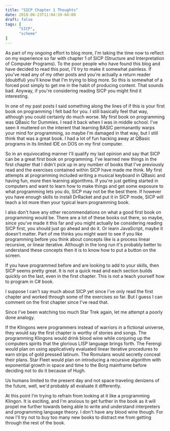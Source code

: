 ```yaml
---
title: "SICP Chapter 1 Thoughts"
date: 2018-06-23T11:04:39-04:00
draft: false
tags: [
      "SICP",
      "scheme"
]
---
```


As part of my ongoing effort to blog more, I'm taking the time now to
reflect on my experience so far with chapter 1 of SICP (Structure and
Interpretation of Computer Programs).  To the poor people who have
found this blog and have decided to read this post, I'll try to make
it somewhat painless.  If you've read any of my other posts and you're
actually a return reader (doubtful) you'll know that I'm trying to
blog more.  So this is somewhat of a forced post simply to get me in
the habit of producing content.  That sounds bad.  Anyway, if you're
considering reading SICP you might find it interesting.

In one of my past posts I said something along the lines of if this is
your first book on programming I felt bad for you.  I still basically
feel that way, although you could certainly do much worse.  My first
book on programming was QBasic for Dummies.  I read it back when I was
in middle school.  I've seen it muttered on the interent that learning
BASIC permanantly warps your mind for programming, so maybe I'm
damaged in that way, but I still think that was a great book.  I had
a lot of fun hacking away at QBasic programs in its limited IDE on
DOS on my first computer.

So in an equivocating manner I'll qualify my last opinion and say that
SICP can be a great first book on programming.  I've learned new
things in the first chapter that I didn't pick up in any number of
books that I've previously read and the exercises contained within
SICP have made me think.  My first attempts at programming included
writing a musical keyboard in QBasic and having fun, more then
learning algorithms.  If you're just getting started in computers and
want to learn how to make things and get some exposure to what
programming lets you do, SICP may not be the best there.  If however
you have enough skills to install DrRacket and put it in SICP mode,
SICP will teach a lot more then your typical learn programming book.

I also don't have any other recommendations on what a good first book
on programming would be.  There are a lot of these books out there, so
maybe, since you've made it this far and you might actually be
considering reading SICP first, you should just go ahead and do it.
Or learn JavaScript, maybe it doesn't matter.  Part of me thinks you
might want to see if you like programming before you think about
concepts like is a process linear recursive, or linear iterative.
Although in the long run it's probably better to understand these
concepts then it is to know how to put a button on the screen.

If you have programmed before and are looking to add to your skills,
then SICP seems pretty great.  It is not a quick read and each section
builds quickly on the last, even in the first chapter.  This is not a
teach yourself how to program in C# book.

I suppose I can't say much about SICP yet since I've only read the
first chapter and worked through some of the exercises so far.  But I
guess I can comment on the first chapter since I've read that.

Since I've been watching too much Star Trek again, let me attempt a
poorly done analogy.

If the Klingons were programmers instead of warriors in a fictional
universe, they would say the first chapter is worthy of stories and
songs.  The programming Klingons would drink blood wine while
conjuring up the computers spirits that the glorious LISP language
brings forth.  The Ferengi would plan on using applicatively evaluated
linear iterative procedures to earn strips of gold pressed latinum.
The Romulans would secretly conceal their plans.  Star Fleet would
plan on introducing a recursive algorithm with exponential growth in
space and time to the Borg mainframe before deciding not to do it
because of Hugh.

Us humans limited to the present day and not space traveling denizens
of the future, well, we'd probably all evaluate it differently.

At this point I'm trying to refrain from looking at it like a
programming Klingon.  It is exciting, and I'm anxious to get further
in the book as it will propel me further towards being able to write
and understand interpreters and programming language theory.  I don't
have any blood wine though.  For now I'll try not to buy too many new
books to distract me from getting through the rest of the book.








